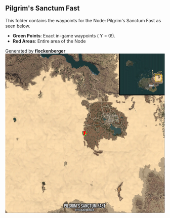 ## Pilgrim's Sanctum Fast
This folder contains the waypoints for the Node: Pilgrim's Sanctum Fast as seen below.

- **Green Points**: Exact in-game waypoints ( Y = 0!).
- **Red Areas**: Entire area of the Node

Generated by **flockenberger**
![by_flockenberger](./Preview.webp)